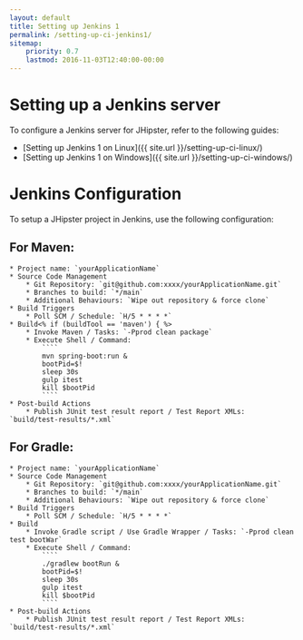 ```yaml
---
layout: default
title: Setting up Jenkins 1
permalink: /setting-up-ci-jenkins1/
sitemap:
    priority: 0.7
    lastmod: 2016-11-03T12:40:00-00:00
---
```


# <i class="fa fa-wrench"></i> Setting up a Jenkins server

To configure a Jenkins server for JHipster, refer to the following guides:

- [Setting up Jenkins 1 on Linux]({{ site.url }}/setting-up-ci-linux/)
- [Setting up Jenkins 1 on Windows]({{ site.url }}/setting-up-ci-windows/)

# <i class="fa fa-sliders"></i> Jenkins Configuration

To setup a JHipster project in Jenkins, use the following configuration:

## For Maven:

```
* Project name: `yourApplicationName`
* Source Code Management
    * Git Repository: `git@github.com:xxxx/yourApplicationName.git`
    * Branches to build: `*/main`
    * Additional Behaviours: `Wipe out repository & force clone`
* Build Triggers
    * Poll SCM / Schedule: `H/5 * * * *`
* Build<% if (buildTool == 'maven') { %>
    * Invoke Maven / Tasks: `-Pprod clean package`
    * Execute Shell / Command:
        ````
        mvn spring-boot:run &
        bootPid=$!
        sleep 30s
        gulp itest
        kill $bootPid
        ````
* Post-build Actions
    * Publish JUnit test result report / Test Report XMLs: `build/test-results/*.xml`
```

## For Gradle:
```
* Project name: `yourApplicationName`
* Source Code Management
    * Git Repository: `git@github.com:xxxx/yourApplicationName.git`
    * Branches to build: `*/main`
    * Additional Behaviours: `Wipe out repository & force clone`
* Build Triggers
    * Poll SCM / Schedule: `H/5 * * * *`
* Build
    * Invoke Gradle script / Use Gradle Wrapper / Tasks: `-Pprod clean test bootWar`
    * Execute Shell / Command:
        ````
        ./gradlew bootRun &
        bootPid=$!
        sleep 30s
        gulp itest
        kill $bootPid
        ````
* Post-build Actions
    * Publish JUnit test result report / Test Report XMLs: `build/test-results/*.xml`
```


